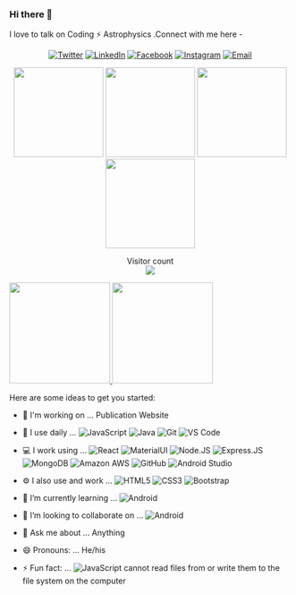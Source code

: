 ### Hi there 👋

I love to talk on  Coding ⚡ Astrophysics .Connect with me here -

<p align="center">
<a href="https://twitter.com/panditzviews137"><img alt="Twitter" src="https://img.shields.io/badge/-iamshivamdwivedi-blue?style=flat-square&logo=Twitter"></a>
<a href="https://www.linkedin.com/in/shivamdwivedi7"><img alt="LinkedIn" src="https://img.shields.io/badge/LinkedIn-Shivam%20Dwivedi-blue?style=flat-square&logo=linkedin"></a>
<a href="https://www.facebook.com/shivamdwivedi7589"><img alt="Facebook" src="https://img.shields.io/badge/Facebook-Shivam%20Dwivedi-blue?style=flat-square&logo=facebook"></a>
<a href="https://www.instagram.com/iamshivamdwivedi/"><img alt="Instagram" src="https://img.shields.io/badge/Instagram-iamshivamdwivedi-blue?style=flat-square&logo=instagram"></a>
<a href="mailto:shivamdwivediwork@gmail.com"><img alt="Email" src="https://img.shields.io/badge/Email-shivamdwivediwork@gmail.com-blue?style=flat-square&logo=gmail"></a>
</p>



<p align="center"> <img src="https://octodex.github.com/images/vinyltocat.png" height="160px" width="160px"> <img src="https://octodex.github.com/images/daftpunktocat-thomas.gif" height="160px" width="160px"> <img src="https://octodex.github.com/images/daftpunktocat-guy.gif" height="160px" width="160px"> <img src="https://octodex.github.com/images/Robotocat.png" height="160px" width="160px"></p>


<p align="center"> 
  Visitor count<br>
  <img src="https://profile-counter.glitch.me/imshivamdwivedi/count.svg" />
</p>

<a href="https://github.com/imshivamdwivedi">
  <img height="180em" src="https://github-readme-stats.vercel.app/api?username=imshivamdwivedi&theme=buefy&show_icons=true" />
  <img height="180em" src="https://github-readme-stats.vercel.app/api/top-langs/?username=imshivamdwivedi&theme=buefy&layout=compact" />
</a>


Here are some ideas to get you started:
- 🔭 I'm working on ... Publication Website
- 🚀 I use daily ...
  ![JavaScript](https://img.shields.io/badge/-JavaScript-black?style=plastic&logo=javascript)
  ![Java](https://img.shields.io/badge/-Java-8fcfd1?style=plastic&logo=Java)
  ![Git](https://img.shields.io/badge/-Git-black?style=plastic&logo=git)
  ![VS Code](https://img.shields.io/badge/-VS%20Code-007ACC?style=plastic&logo=visual-studio-code)
- 💻 I work using ...
  ![React](https://img.shields.io/badge/-React-3b2e5a?style=plastic&logo=react)
  ![MaterialUI](https://img.shields.io/badge/-MatrialUI-0081CB?style=plastic&logo=material-UI)
  ![Node.JS](https://img.shields.io/badge/-Node.JS-black?style=plastic&logo=Node.js)
  ![Express.JS](https://img.shields.io/badge/-Express.JS-c7b198?style=plastic&logo=Express.JS)
  ![MongoDB](https://img.shields.io/badge/-MongoDB-black?style=plastic&logo=mongodb)
  ![Amazon AWS](https://img.shields.io/badge/Amazon%20AWS-232F3E?style=plastic&logo=amazon-aws)
  ![GitHub](https://img.shields.io/badge/-GitHub-181717?style=plastic&logo=github)
  ![Android Studio](https://img.shields.io/badge/-Android%20Studio-black?style=plastic&logo=android-studio)
  
- ⚙️ I also use and work ...
  ![HTML5](https://img.shields.io/badge/-HTML5-E34F26?style=plastic&logo=html5&logoColor=white)
  ![CSS3](https://img.shields.io/badge/-CSS3-1572B6?style=plastic&logo=css3)
  ![Bootstrap](https://img.shields.io/badge/-Bootstrap-563D7C?style=plastic&logo=bootstrap) 
  
- 🌱 I’m currently learning ... 
![Android](https://img.shields.io/badge/-Android-black?style=plastic&logo=Android)
- 👯 I’m looking to collaborate on ... 
![Android](https://img.shields.io/badge/-Android-black?style=plastic&logo=Android)
- 💬 Ask me about ... Anything
- 😄 Pronouns: ... He/his
- ⚡ Fun fact: ... 
 ![JavaScript](https://img.shields.io/badge/-JavaScript-black?style=plastic&logo=javascript) cannot read files from or write them to the file system on the computer
